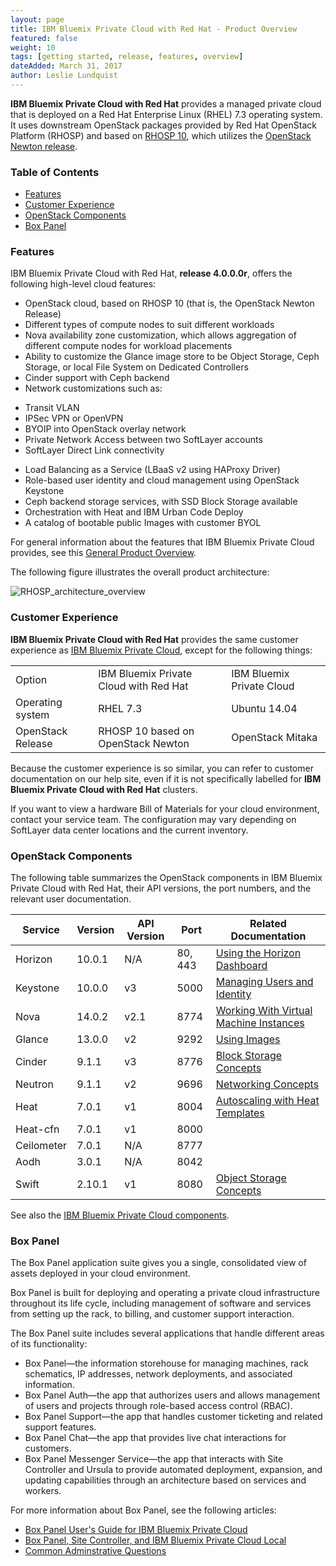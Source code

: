 ```yaml
---
layout: page
title: IBM Bluemix Private Cloud with Red Hat - Product Overview
featured: false
weight: 10
tags: [getting started, release, features, overview]
dateAdded: March 31, 2017
author: Leslie Lundquist
---
```


**IBM Bluemix Private Cloud with Red Hat** provides a managed private cloud that is deployed on a Red Hat Enterprise Linux (RHEL) 7.3 operating system. It uses downstream OpenStack packages provided by Red Hat OpenStack Platform (RHOSP) and based on [RHOSP 10](https://access.redhat.com/documentation/en/red-hat-openstack-platform/?version=10), which utilizes the [OpenStack Newton release](https://releases.openstack.org/newton/index.html#).

### Table of Contents
 * [Features](#features)
 * [Customer Experience](#customer-experience)
 * [OpenStack Components](#openstack-components)
 * [Box Panel](#box-panel)


### Features

IBM Bluemix Private Cloud with Red Hat, **release 4.0.0.0r**, offers the following high-level cloud features:

 * OpenStack cloud, based on RHOSP 10 (that is, the OpenStack Newton Release)
 * Different types of compute nodes to suit different workloads
 * Nova availability zone customization, which allows aggregation of different compute nodes for workload placements
 * Ability to customize the Glance image store to be Object Storage, Ceph Storage, or local File System on Dedicated Controllers
 * Cinder support with Ceph backend
 * Network customizations such as:
  - Transit VLAN
  - IPSec VPN or OpenVPN
  - BYOIP into OpenStack overlay network
  - Private Network Access between two SoftLayer accounts
  - SoftLayer Direct Link connectivity
 * Load Balancing as a Service (LBaaS v2 using HAProxy Driver)
 * Role-based user identity and cloud management using OpenStack Keystone
 * Ceph backend storage services, with SSD Block Storage available
 * Orchestration with Heat and IBM Urban Code Deploy
 * A catalog of bootable public Images with customer BYOL

For general information about the features that IBM Bluemix Private Cloud provides, see this [General Product Overview](http://ibm-blue-box-help.github.io/help-documentation/gettingstarted/commontech/general_product_overview/).

The following figure illustrates the overall product architecture:

![RHOSP_architecture_overview]({{site.baseurl}}/img/RSHOSP_Product_Overview.png)


### Customer Experience

**IBM Bluemix Private Cloud with Red Hat** provides the same customer experience as [IBM Bluemix Private Cloud](http://ibm-blue-box-help.github.io/help-documentation/gettingstarted/commontech/general_product_overview/), except for the following things:

<table>
    <tr>
        <td>Option</td>
        <td>IBM Bluemix Private Cloud with Red Hat</td>
        <td>IBM Bluemix Private Cloud</td>
    </tr>
    <tr>
        <td>Operating system</td>
        <td>RHEL 7.3</td>
        <td>Ubuntu 14.04</td>
    </tr>
    <tr>
        <td>OpenStack Release</td>
        <td>RHOSP 10 based on OpenStack Newton</td>
        <td>OpenStack Mitaka</td>
    </tr>
</table>

Because the customer experience is so similar, you can refer to customer documentation on our help site, even if it is not specifically labelled for **IBM Bluemix Private Cloud with Red Hat** clusters.

If you want to view a hardware Bill of Materials for your cloud environment, contact your service team. The configuration may vary depending on SoftLayer data center locations and the current inventory.

### OpenStack Components

The following table summarizes the OpenStack components in IBM Bluemix Private Cloud with Red Hat, their API versions, the port numbers, and the relevant user documentation. 

| Service    | Version   | API Version | Port    | Related Documentation  |
|------------|-----------|-------------|---------|----------------|
| Horizon    | 10.0.1    |  N/A    | 80, 443 | [Using the Horizon Dashboard](http://ibm-blue-box-help.github.io/help-documentation/horizon/) |
| Keystone   | 10.0.0    |  v3     | 5000    | [Managing Users and Identity](http://ibm-blue-box-help.github.io/help-documentation/nova/) |
| Nova       | 14.0.2   |   v2.1   | 8774    | [Working With Virtual Machine Instances](http://ibm-blue-box-help.github.io/help-documentation/keystone/) |
| Glance     | 13.0.0    |   v2   | 9292    | [Using Images](http://ibm-blue-box-help.github.io/help-documentation/glance/) |
| Cinder     | 9.1.1    |   v3  | 8776    | [Block Storage Concepts](http://ibm-blue-box-help.github.io/help-documentation/cinder/) |
| Neutron    | 9.1.1    |  v2   | 9696    | [Networking Concepts](http://ibm-blue-box-help.github.io/help-documentation/neutron/) |
| Heat       | 7.0.1    |  v1   | 8004    | [Autoscaling with Heat Templates](http://ibm-blue-box-help.github.io/help-documentation/heat/) |
| Heat-cfn   | 7.0.1     |  v1  | 8000    |
| Ceilometer | 7.0.1     |  N/A  | 8777    |
| Aodh       | 3.0.1     |  N/A  | 8042    |
| Swift      | 2.10.1    |   v1 | 8080    | [Object Storage Concepts](http://ibm-blue-box-help.github.io/help-documentation/openstack/userdocs/openstack-storage-concepts/) |
 

See also the [IBM Bluemix Private Cloud components](http://ibm-blue-box-help.github.io/help-documentation/gettingstarted/commontech/blue-box-cloud-components/).

### Box Panel

The Box Panel application suite gives you a single, consolidated view of assets deployed in your cloud environment. 

Box Panel is built for deploying and operating a private cloud infrastructure throughout its life cycle, including management of software and services from setting up the rack, to billing, and customer support interaction.

The Box Panel suite includes several applications that handle different areas of its functionality:

* Box Panel—the information storehouse for managing machines, rack schematics, IP addresses, network deployments, and associated information.
* Box Panel Auth—the app that authorizes users and allows management of users and projects through role-based access control (RBAC).
* Box Panel Support—the app that handles customer ticketing and related support features.
* Box Panel Chat—the app that provides live chat interactions for customers.
* Box Panel Messenger Service—the app that interacts with Site Controller and Ursula to provide automated deployment, expansion, and updating capabilities through an architecture based on services and workers.

For more information about Box Panel, see the following articles:

* [Box Panel User's Guide for IBM Bluemix Private Cloud](http://ibm-blue-box-help.github.io/help-documentation/gettingstarted/userguides/Box_Panel/)
* [Box Panel, Site Controller, and IBM Bluemix Private Cloud Local](http://ibm-blue-box-help.github.io/help-documentation/gettingstarted/userguides/Eternal_Blue-ish_Triangle/)
* [Common Adminstrative Questions](http://ibm-blue-box-help.github.io/help-documentation/gettingstarted/)
